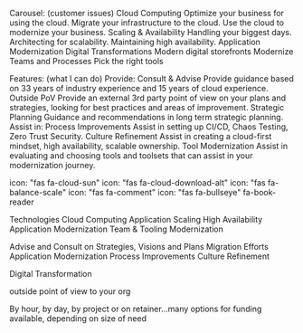 Carousel: (customer issues)
    Cloud Computing
        Optimize your business for using the cloud.
        Migrate your infrastructure to the cloud.
        Use the cloud to modernize your business.
    Scaling & Availability
        Handling your biggest days.
        Architecting for scalability.
        Maintaining high availability.
    Application Modernization
        Digital Transformations
        Modern digital storefronts
        Modernize Teams and Processes
        Pick the right tools
    

Features: (what I can do)
    Provide:
        Consult & Advise
            Provide guidance based on 33 years of industry experience and 15 years of cloud experience.
        Outside PoV
            Provide an external 3rd party point of view on your plans and strategies, looking for best practices and areas of improvement.
        Strategic Planning
            Guidance and recommendations in long term strategic planning.
    Assist in:
        Process Improvements
            Assist in setting up CI/CD, Chaos Testing, Zero Trust Security.
        Culture Refinement
            Assist in creating a cloud-first mindset, high availability, scalable ownership.
        Tool Modernization
            Assist in evaluating and choosing tools and toolsets that can assist in your modernization journey.


icon: "fas fa-cloud-sun"
icon: "fas fa-cloud-download-alt"
icon: "fas fa-balance-scale"
icon: "fas fa-comment"
icon: "fas fa-bullseye"
fa-book-reader







Technologies
    Cloud Computing
    Application Scaling
    High Availability
    Application Modernization
    Team & Tooling Modernization

Advise and Consult on
    Strategies, Visions and Plans
    Migration Efforts
    Application Modernization
    Process Improvements
    Culture Refinement





Digital Transformation

outside point of view to your org

By hour, by day, by project or on retainer...many options for funding available, depending on size of need

